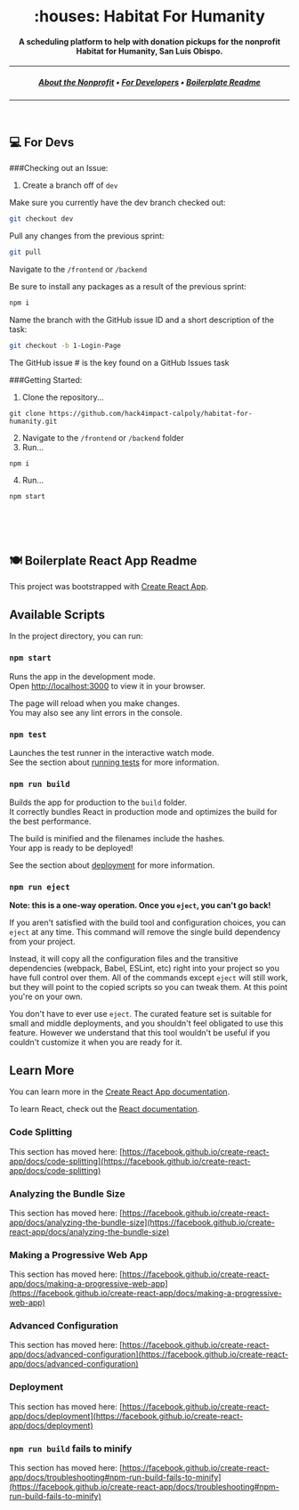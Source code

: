 <h1 align="center">
  :houses: Habitat For Humanity
</h1>
<h4 align="center">
  A scheduling platform to help with donation pickups for the nonprofit Habitat for Humanity, San Luis Obispo.
</h4>

---

<h5 align="center">
  <a href="https://hfhsloco.org/">About the Nonprofit</a> •
  <a href="#computer-for-devs">For Developers</a> •
  <a href="#plate_with_cutlery-boilerplate-react-app-readme">Boilerplate Readme</a>
</h5>

---
<br>

## :computer: For Devs
###Checking out an Issue:
1. Create a branch off of `dev`

Make sure you currently have the dev branch checked out:

```bash
git checkout dev
```

Pull any changes from the previous sprint:

```bash
git pull
```

Navigate to the `/frontend` or `/backend`

Be sure to install any packages as a result of the previous sprint:

```bash
npm i
```

Name the branch with the GitHub issue ID and a short description of the task:

```bash
git checkout -b 1-Login-Page
```
The GitHub issue # is the key found on a GitHub Issues task

###Getting Started:
1. Clone the repository...
```
git clone https://github.com/hack4impact-calpoly/habitat-for-humanity.git
```
2. Navigate to the `/frontend` or `/backend` folder
3. Run...
```
npm i
```
4. Run...
```
npm start
```
<br>
<br>
<br>

## :plate_with_cutlery: Boilerplate React App Readme

This project was bootstrapped with [Create React App](https://github.com/facebook/create-react-app).

## Available Scripts

In the project directory, you can run:

### `npm start`

Runs the app in the development mode.\
Open [http://localhost:3000](http://localhost:3000) to view it in your browser.

The page will reload when you make changes.\
You may also see any lint errors in the console.

### `npm test`

Launches the test runner in the interactive watch mode.\
See the section about [running tests](https://facebook.github.io/create-react-app/docs/running-tests) for more information.

### `npm run build`

Builds the app for production to the `build` folder.\
It correctly bundles React in production mode and optimizes the build for the best performance.

The build is minified and the filenames include the hashes.\
Your app is ready to be deployed!

See the section about [deployment](https://facebook.github.io/create-react-app/docs/deployment) for more information.

### `npm run eject`

**Note: this is a one-way operation. Once you `eject`, you can't go back!**

If you aren't satisfied with the build tool and configuration choices, you can `eject` at any time. This command will remove the single build dependency from your project.

Instead, it will copy all the configuration files and the transitive dependencies (webpack, Babel, ESLint, etc) right into your project so you have full control over them. All of the commands except `eject` will still work, but they will point to the copied scripts so you can tweak them. At this point you're on your own.

You don't have to ever use `eject`. The curated feature set is suitable for small and middle deployments, and you shouldn't feel obligated to use this feature. However we understand that this tool wouldn't be useful if you couldn't customize it when you are ready for it.

## Learn More

You can learn more in the [Create React App documentation](https://facebook.github.io/create-react-app/docs/getting-started).

To learn React, check out the [React documentation](https://reactjs.org/).

### Code Splitting

This section has moved here: [https://facebook.github.io/create-react-app/docs/code-splitting](https://facebook.github.io/create-react-app/docs/code-splitting)

### Analyzing the Bundle Size

This section has moved here: [https://facebook.github.io/create-react-app/docs/analyzing-the-bundle-size](https://facebook.github.io/create-react-app/docs/analyzing-the-bundle-size)

### Making a Progressive Web App

This section has moved here: [https://facebook.github.io/create-react-app/docs/making-a-progressive-web-app](https://facebook.github.io/create-react-app/docs/making-a-progressive-web-app)

### Advanced Configuration

This section has moved here: [https://facebook.github.io/create-react-app/docs/advanced-configuration](https://facebook.github.io/create-react-app/docs/advanced-configuration)

### Deployment

This section has moved here: [https://facebook.github.io/create-react-app/docs/deployment](https://facebook.github.io/create-react-app/docs/deployment)

### `npm run build` fails to minify

This section has moved here: [https://facebook.github.io/create-react-app/docs/troubleshooting#npm-run-build-fails-to-minify](https://facebook.github.io/create-react-app/docs/troubleshooting#npm-run-build-fails-to-minify)
